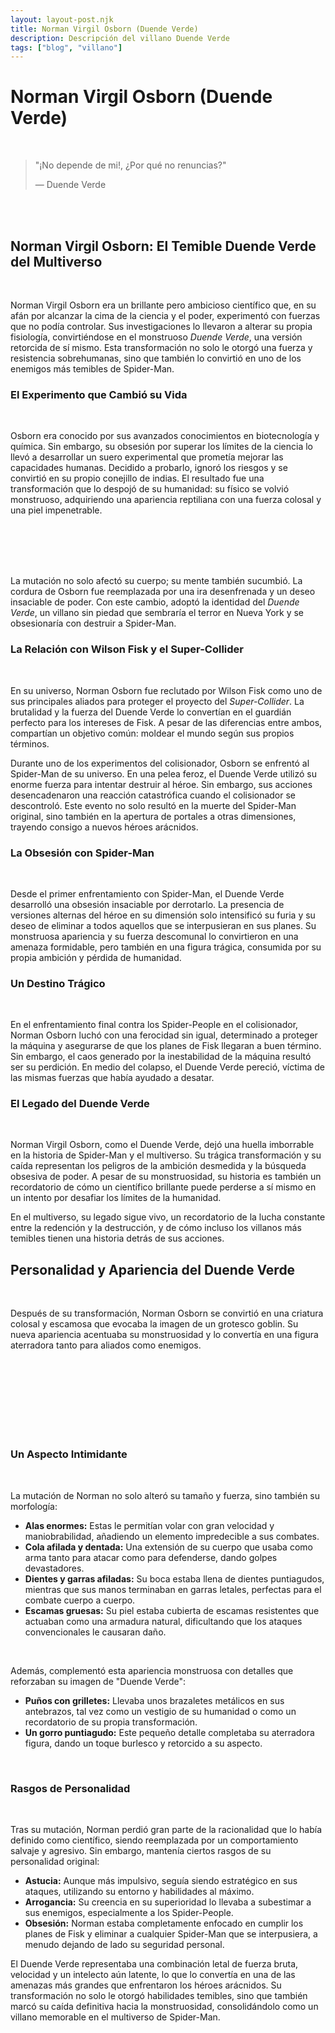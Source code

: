 ```yaml
---
layout: layout-post.njk
title: Norman Virgil Osborn (Duende Verde)
description: Descripción del villano Duende Verde
tags: ["blog", "villano"]
---
```


# Norman Virgil Osborn (Duende Verde)
<br>
<div class="container p-3 border">

> "¡No depende de mi!, ¿Por qué no renuncias?"
>
> ― Duende Verde
</div>
<br><br>


<div class="container">
 <section class="row">
   <article class= "col-lg-6">

## **Norman Virgil Osborn: El Temible Duende Verde del Multiverso**  
<br>

Norman Virgil Osborn era un brillante pero ambicioso científico que, en su afán por alcanzar la cima de la ciencia y el poder, experimentó con fuerzas que no podía controlar. Sus investigaciones lo llevaron a alterar su propia fisiología, convirtiéndose en el monstruoso *Duende Verde*, una versión retorcida de sí mismo. Esta transformación no solo le otorgó una fuerza y resistencia sobrehumanas, sino que también lo convirtió en uno de los enemigos más temibles de Spider-Man.  

### **El Experimento que Cambió su Vida**
<br>

Osborn era conocido por sus avanzados conocimientos en biotecnología y química. Sin embargo, su obsesión por superar los límites de la ciencia lo llevó a desarrollar un suero experimental que prometía mejorar las capacidades humanas. Decidido a probarlo, ignoró los riesgos y se convirtió en su propio conejillo de indias. El resultado fue una transformación que lo despojó de su humanidad: su físico se volvió monstruoso, adquiriendo una apariencia reptiliana con una fuerza colosal y una piel impenetrable.  


</article>
<article class="col-lg-6 p-3 d-none d-sm-block">
 <br><br><br>
   <img src="/img/duende1.jpg" alt=""  class="img-fluid"  >
  </article>            
  </section>              
</div>
<br>

La mutación no solo afectó su cuerpo; su mente también sucumbió. La cordura de Osborn fue reemplazada por una ira desenfrenada y un deseo insaciable de poder. Con este cambio, adoptó la identidad del *Duende Verde*, un villano sin piedad que sembraría el terror en Nueva York y se obsesionaría con destruir a Spider-Man.  

### **La Relación con Wilson Fisk y el Super-Collider**
<br>

En su universo, Norman Osborn fue reclutado por Wilson Fisk como uno de sus principales aliados para proteger el proyecto del *Super-Collider*. La brutalidad y la fuerza del Duende Verde lo convertían en el guardián perfecto para los intereses de Fisk. A pesar de las diferencias entre ambos, compartían un objetivo común: moldear el mundo según sus propios términos.  

Durante uno de los experimentos del colisionador, Osborn se enfrentó al Spider-Man de su universo. En una pelea feroz, el Duende Verde utilizó su enorme fuerza para intentar destruir al héroe. Sin embargo, sus acciones desencadenaron una reacción catastrófica cuando el colisionador se descontroló. Este evento no solo resultó en la muerte del Spider-Man original, sino también en la apertura de portales a otras dimensiones, trayendo consigo a nuevos héroes arácnidos.  


### **La Obsesión con Spider-Man**
<br>

Desde el primer enfrentamiento con Spider-Man, el Duende Verde desarrolló una obsesión insaciable por derrotarlo. La presencia de versiones alternas del héroe en su dimensión solo intensificó su furia y su deseo de eliminar a todos aquellos que se interpusieran en sus planes. Su monstruosa apariencia y su fuerza descomunal lo convirtieron en una amenaza formidable, pero también en una figura trágica, consumida por su propia ambición y pérdida de humanidad.  

### **Un Destino Trágico**
<br>

En el enfrentamiento final contra los Spider-People en el colisionador, Norman Osborn luchó con una ferocidad sin igual, determinado a proteger la máquina y asegurarse de que los planes de Fisk llegaran a buen término. Sin embargo, el caos generado por la inestabilidad de la máquina resultó ser su perdición. En medio del colapso, el Duende Verde pereció, víctima de las mismas fuerzas que había ayudado a desatar.  

### **El Legado del Duende Verde**
<br>

Norman Virgil Osborn, como el Duende Verde, dejó una huella imborrable en la historia de Spider-Man y el multiverso. Su trágica transformación y su caída representan los peligros de la ambición desmedida y la búsqueda obsesiva de poder. A pesar de su monstruosidad, su historia es también un recordatorio de cómo un científico brillante puede perderse a sí mismo en un intento por desafiar los límites de la humanidad.  

En el multiverso, su legado sigue vivo, un recordatorio de la lucha constante entre la redención y la destrucción, y de cómo incluso los villanos más temibles tienen una historia detrás de sus acciones.

## **Personalidad y Apariencia del Duende Verde**  
<br>

Después de su transformación, Norman Osborn se convirtió en una criatura colosal y escamosa que evocaba la imagen de un grotesco goblin. Su nueva apariencia acentuaba su monstruosidad y lo convertía en una figura aterradora tanto para aliados como enemigos.  

<div class="container">
 <section class="row">
 <article class="  col-lg-6 d-none d-sm-block" >
   <br><br><br><br><br>
   <img src="/img/duende2.jpg" alt=""  class="img-fluid" >
  </article>
 <article class="col-lg-6 ">
<br><br>


### **Un Aspecto Intimidante**
<br>

La mutación de Norman no solo alteró su tamaño y fuerza, sino también su morfología:  
- **Alas enormes:** Estas le permitían volar con gran velocidad y maniobrabilidad, añadiendo un elemento impredecible a sus combates.  
- **Cola afilada y dentada:** Una extensión de su cuerpo que usaba como arma tanto para atacar como para defenderse, dando golpes devastadores.  
- **Dientes y garras afiladas:** Su boca estaba llena de dientes puntiagudos, mientras que sus manos terminaban en garras letales, perfectas para el combate cuerpo a cuerpo.  
- **Escamas gruesas:** Su piel estaba cubierta de escamas resistentes que actuaban como una armadura natural, dificultando que los ataques convencionales le causaran daño.  

</article>            
  </section>              
</div>
<br>


Además, complementó esta apariencia monstruosa con detalles que reforzaban su imagen de "Duende Verde":  

<article class="text-start">

- **Puños con grilletes:** Llevaba unos brazaletes metálicos en sus antebrazos, tal vez como un vestigio de su humanidad o como un recordatorio de su propia transformación.  
- **Un gorro puntiagudo:** Este pequeño detalle completaba su aterradora figura, dando un toque burlesco y retorcido a su aspecto.  
</article>
<br>

### **Rasgos de Personalidad**
<br>
<article class="text-start">

Tras su mutación, Norman perdió gran parte de la racionalidad que lo había definido como científico, siendo reemplazada por un comportamiento salvaje y agresivo. Sin embargo, mantenía ciertos rasgos de su personalidad original:  
- **Astucia:** Aunque más impulsivo, seguía siendo estratégico en sus ataques, utilizando su entorno y habilidades al máximo.  
- **Arrogancia:** Su creencia en su superioridad lo llevaba a subestimar a sus enemigos, especialmente a los Spider-People.  
- **Obsesión:** Norman estaba completamente enfocado en cumplir los planes de Fisk y eliminar a cualquier Spider-Man que se interpusiera, a menudo dejando de lado su seguridad personal.  
</article>

El Duende Verde representaba una combinación letal de fuerza bruta, velocidad y un intelecto aún latente, lo que lo convertía en una de las amenazas más grandes que enfrentaron los héroes arácnidos. Su transformación no solo le otorgó habilidades temibles, sino que también marcó su caída definitiva hacia la monstruosidad, consolidándolo como un villano memorable en el multiverso de Spider-Man. 